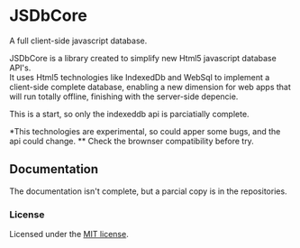 # JSDbCore

A full client-side javascript database.

JSDbCore is a library created to simplify new Html5 javascript database API's.<br>
It uses Html5 technologies like IndexedDb and WebSql to implement a client-side complete database, 
enabling a new dimension for web apps that will run totally offline, finishing with the server-side depencie.

This is a start, so only the indexeddb api is parciatially complete.

*This technologies are experimental, so could apper some bugs, and the api could change.
** Check the brownser compatibility before try.
## Documentation 

The documentation isn't complete, but a parcial copy is in the repositories.

### License
Licensed under the [MIT license](http://en.wikipedia.org/wiki/MIT_License).
